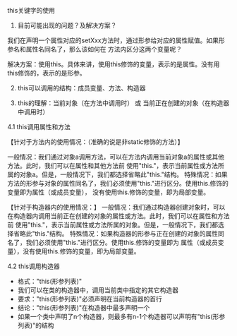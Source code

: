 this关键字的使用

1. 目前可能出现的问题？及解决方案？

我们在声明一个属性对应的setXxx方法时，通过形参给对应的属性赋值。如果形参名和属性名同名了，那么该如何在
方法内区分这两个变量呢？

解决方案：使用this。具体来讲，使用this修饰的变量，表示的是属性。没有用this修饰的，表示的是形参。

2. this可以调用的结构：成员变量、方法、构造器

3. this的理解：当前对象（在方法中调用时） 或 当前正在创建的对象（在构造器中调用时）


4.1 this调用属性和方法

【针对于方法内的使用情况：（准确的说是非static修饰的方法）】

一般情况：我们通过对象a调用方法，可以在方法内调用当前对象a的属性或其他方法。此时，我们可以在属性和其他方法前
使用"this."，表示当前属性或方法所属的对象a。但是，一般情况下，我们都选择省略此"this."结构。
特殊情况：如果方法的形参与对象的属性同名了，我们必须使用"this."进行区分。使用this.修饰的变量即为属性（或成员变量），
没有使用this.修饰的变量，即为局部变量。


【针对于构造器内的使用情况：】
一般情况：我们通过构造器创建对象时，可以在构造器内调用当前正在创建的对象的属性或方法。此时，我们可以在属性和方法前
使用"this."，表示当前属性或方法所属的对象。但是，一般情况下，我们都选择省略此"this."结构。
特殊情况：如果构造器的形参与正在创建的对象的属性同名了，我们必须使用"this."进行区分。使用this.修饰的变量即为
属性（或成员变量），没有使用this.修饰的变量，即为局部变量。


4.2 this调用构造器
- 格式："this(形参列表)"
- 我们可以在类的构造器中，调用当前类中指定的其它构造器
- 要求："this(形参列表)"必须声明在当前构造器的首行
- 结论："this(形参列表)"在构造器中最多声明一个
- 如果一个类中声明了n个构造器，则最多有n-1个构造器可以声明有"this(形参列表)"的结构